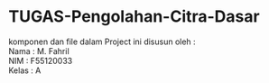 # TUGAS-Pengolahan-Citra-Dasar

komponen dan file dalam Project ini disusun oleh : <br>
Nama  : M. Fahril <br>
NIM   : F55120033 <br>
Kelas : A
